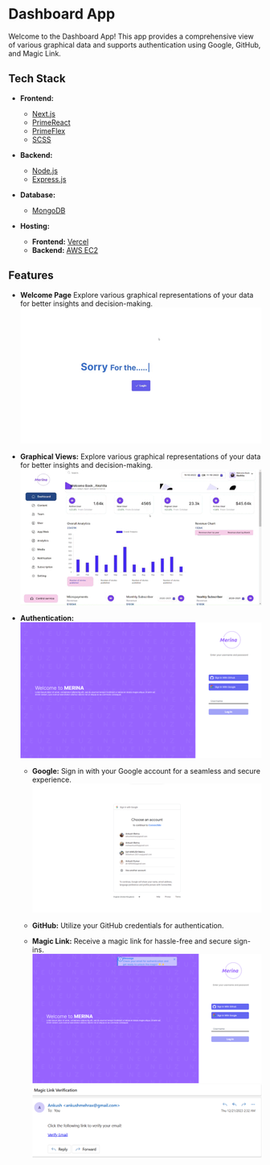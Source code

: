 # Dashboard App

Welcome to the Dashboard App! This app provides a comprehensive view of various graphical data and supports authentication using Google, GitHub, and Magic Link.

## Tech Stack

- **Frontend:**
  - [Next.js](https://nextjs.org/)
  - [PrimeReact](https://www.primefaces.org/primereact/)
  - [PrimeFlex](https://www.primefaces.org/primeflex/)
  - [SCSS](https://sass-lang.com/)

- **Backend:**
  - [Node.js](https://nodejs.org/)
  - [Express.js](https://expressjs.com/)

- **Database:**
  - [MongoDB](https://www.mongodb.com/)
  
- **Hosting:**
  - **Frontend:** [Vercel](https://dairfrontend-mehraankush.vercel.app/)
  - **Backend:** [AWS EC2](https://aws.amazon.com/ec2/)

## Features
- **Welcome Page** Explore various graphical representations of your data for better insights and decision-making.
   ![HomePage](https://github.com/mehraankush/TypeScript/blob/main/dair/home.gif)
  
- **Graphical Views:** Explore various graphical representations of your data for better insights and decision-making.
   ![Dashboard](https://github.com/mehraankush/TypeScript/blob/main/dair/Dashboard.gif)
  
- **Authentication:**
   ![SignUpMethods](https://github.com/mehraankush/TypeScript/blob/main/dair/loginmethods.png)
  
  - **Google:** Sign in with your Google account for a seamless and secure experience.
     ![Google](https://github.com/mehraankush/TypeScript/blob/main/dair/google.png)
    
  - **GitHub:** Utilize your GitHub credentials for authentication.
  - **Magic Link:** Receive a magic link for hassle-free and secure sign-ins.
     ![SendingMagicLink](https://github.com/mehraankush/TypeScript/blob/main/dair/magiclink.png)
     ![Mailrecieved](https://github.com/mehraankush/TypeScript/blob/main/dair/Screenshot%202023-12-21%20025134.png)
